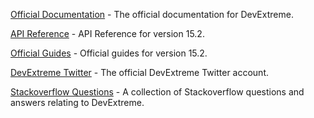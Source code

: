 [Official Documentation](http://js.devexpress.com/Documentation/Overview/) - The official documentation for DevExtreme.

[API Reference](http://js.devexpress.com/Documentation/ApiReference/UI_Widgets/?version=15_2) - API Reference for version 15.2.

[Official Guides](http://js.devexpress.com/Documentation/Guide/?version=15_2) - Official guides for version 15.2. 

[DevExtreme Twitter](https://twitter.com/devextreme) - The official DevExtreme Twitter account.

[Stackoverflow Questions](http://stackoverflow.com/questions/tagged/devextreme) - A collection of Stackoverflow questions and answers relating to DevExtreme.
